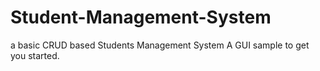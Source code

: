 # Student-Management-System
a basic CRUD based Students Management System
 A GUI sample to get you started.
